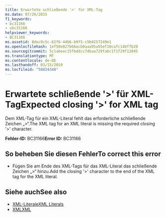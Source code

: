 ```yaml
---
title: Erwartete schließende '>' für XML-Tag
ms.date: 07/20/2015
f1_keywords:
- bc31166
- vbc31166
helpviewer_keywords:
- BC31166
ms.assetid: 8dec9c5c-62f6-44b6-b9f5-c5b4257249e1
ms.openlocfilehash: 1ef58e827b66acb0aaa95a55ef10cafc14bffb20
ms.sourcegitcommit: 5c1abeec15fbddcc7dbaa729fabc1f1f29f12045
ms.translationtype: MT
ms.contentlocale: de-DE
ms.lasthandoff: 03/15/2019
ms.locfileid: "58024348"
---
```

# <a name="expected-closing--for-xml-tag"></a><span data-ttu-id="d2779-102">Erwartete schließende '>' für XML-Tag</span><span class="sxs-lookup"><span data-stu-id="d2779-102">Expected closing '>' for XML tag</span></span>
<span data-ttu-id="d2779-103">Dem XML-Tag für ein XML-Literal fehlt das erforderliche schließende Zeichen „>“.</span><span class="sxs-lookup"><span data-stu-id="d2779-103">The XML tag for an XML literal is missing the required closing '>' character.</span></span>  
  
 <span data-ttu-id="d2779-104">**Fehler-ID:** BC31166</span><span class="sxs-lookup"><span data-stu-id="d2779-104">**Error ID:** BC31166</span></span>  
  
## <a name="to-correct-this-error"></a><span data-ttu-id="d2779-105">So beheben Sie diesen Fehler</span><span class="sxs-lookup"><span data-stu-id="d2779-105">To correct this error</span></span>  
  
-   <span data-ttu-id="d2779-106">Fügen Sie am Ende des XML-Tags für das XML-Literal das schließende Zeichen „>“ hinzu.</span><span class="sxs-lookup"><span data-stu-id="d2779-106">Add the closing '>' character to the end of the XML tag for the XML literal.</span></span>  
  
## <a name="see-also"></a><span data-ttu-id="d2779-107">Siehe auch</span><span class="sxs-lookup"><span data-stu-id="d2779-107">See also</span></span>

- [<span data-ttu-id="d2779-108">XML-Literale</span><span class="sxs-lookup"><span data-stu-id="d2779-108">XML Literals</span></span>](../../visual-basic/language-reference/xml-literals/index.md)
- [<span data-ttu-id="d2779-109">XML</span><span class="sxs-lookup"><span data-stu-id="d2779-109">XML</span></span>](../../visual-basic/programming-guide/language-features/xml/index.md)
